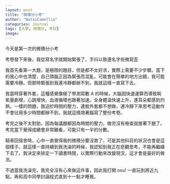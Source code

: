 ```yaml
---
layout: post
title: "微積分小考"
author: "NatsuCamellia"
categories: Journal
tags: [大學, 微積分, 考試]
image: 
---
```


今天是第一次的微積分小考

考卷發下來後，我從寫名字就開始緊張了，手抖以致連名字些微寫歪

我首先看第一大題，是極限的題目，但是都不太好求，實際上需要不少步驟。當下的我心中也清楚，自己頭腦正因為緊張而混亂，可能會在簡單的地方出錯，我可能需要冷靜。但那時緊張到我連冷靜都辦不到，我就這樣一直寫下去。

我當時穿著外套，這種感覺像極了學測寫數 A 的時候，大腦因快速運算而導致耗氧量劇增，心跳增快，血液循環也跟著加速。全身體溫快速上升，連耳朵都感到灼熱。一樣的問題，我迫於時間的壓力，連脫外套都不想做，連冷靜下來思考這動作不會佔用多少時間都辦不到，我就這樣燒著腦寫了整份考卷。

考完之後不太對勁，因為每議題都因為時間的壓力，做完沒有檢查就接著下題了。考完當下覺得成績會非常難看，可能只有一半的分數。

騎車回宿舍時，心中一直覺得我的微積分要沒救了，可能其他科目的狀況也會是這個樣子。就這樣一直持續到我洗澡的時候，我認知到我正在悲觀思考，不能再繼續下去了。我決定來排定一下讀書時間，以實際行動來改變現況，這才會是最好的做法。

不過當我洗澡完，我完全沒有心來做這件事，因此我打開 osu! 一直玩到將近九點，再和高中同學討論程式直到十一點才睡覺。